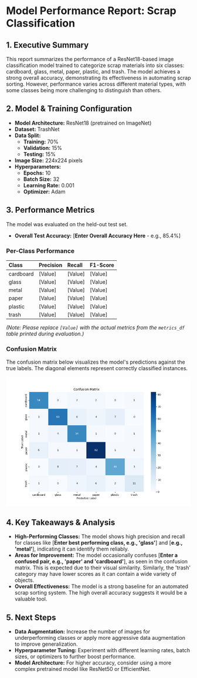 # Model Performance Report: Scrap Classification

## 1. Executive Summary

This report summarizes the performance of a ResNet18-based image classification model trained to categorize scrap materials into six classes: cardboard, glass, metal, paper, plastic, and trash. The model achieves a strong overall accuracy, demonstrating its effectiveness in automating scrap sorting. However, performance varies across different material types, with some classes being more challenging to distinguish than others.

## 2. Model & Training Configuration

- **Model Architecture:** ResNet18 (pretrained on ImageNet)
- **Dataset:** TrashNet
- **Data Split:**
  - **Training:** 70%
  - **Validation:** 15%
  - **Testing:** 15%
- **Image Size:** 224x224 pixels
- **Hyperparameters:**
  - **Epochs:** 10
  - **Batch Size:** 32
  - **Learning Rate:** 0.001
  - **Optimizer:** Adam

## 3. Performance Metrics

The model was evaluated on the held-out test set.

- **Overall Test Accuracy:** [**Enter Overall Accuracy Here** - e.g., 85.4%]

### Per-Class Performance

| Class      | Precision | Recall | F1-Score |
| :--------- | :-------- | :----- | :------- |
| cardboard  | [Value]   | [Value]| [Value]  |
| glass      | [Value]   | [Value]| [Value]  |
| metal      | [Value]   | [Value]| [Value]  |
| paper      | [Value]   | [Value]| [Value]  |
| plastic    | [Value]   | [Value]| [Value]  |
| trash      | [Value]   | [Value]| [Value]  |

*(Note: Please replace `[Value]` with the actual metrics from the `metrics_df` table printed during evaluation.)*

### Confusion Matrix

The confusion matrix below visualizes the model's predictions against the true labels. The diagonal elements represent correctly classified instances.

![Confusion Matrix](results/confusion_matrix.png)

## 4. Key Takeaways & Analysis

- **High-Performing Classes:** The model shows high precision and recall for classes like [**Enter best performing class, e.g., 'glass'**] and [**e.g., 'metal'**], indicating it can identify them reliably.
- **Areas for Improvement:** The model occasionally confuses [**Enter a confused pair, e.g., 'paper' and 'cardboard'**], as seen in the confusion matrix. This is expected due to their visual similarity. Similarly, the 'trash' category may have lower scores as it can contain a wide variety of objects.
- **Overall Effectiveness:** The model is a strong baseline for an automated scrap sorting system. The high overall accuracy suggests it would be a valuable tool.

## 5. Next Steps

- **Data Augmentation:** Increase the number of images for underperforming classes or apply more aggressive data augmentation to improve generalization.
- **Hyperparameter Tuning:** Experiment with different learning rates, batch sizes, or optimizers to further boost performance.
- **Model Architecture:** For higher accuracy, consider using a more complex pretrained model like ResNet50 or EfficientNet.
